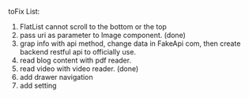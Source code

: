 toFix List:

1. FlatList cannot scroll to the bottom or the top
2. pass uri as parameter to Image component. (done)
3. grap info with api method, change data in FakeApi com, then create backend restful api to officially use.
4. read blog content with pdf reader.
4. read video with video reader. (done)
5. add drawer navigation
6. add setting

